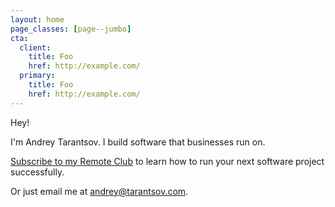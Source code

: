 ```yaml
---
layout: home
page_classes: [page--jumbo]
cta:
  client:
    title: Foo
    href: http://example.com/
  primary:
    title: Foo
    href: http://example.com/
---
```


Hey!

I'm Andrey Tarantsov. I build software that businesses run on.

[Subscribe to my Remote Club](https://confirmsubscription.com/h/r/3C1853B1A11B53432540EF23F30FEDED) to learn how to run your next software project successfully.

Or just email me at andrey@tarantsov.com.
